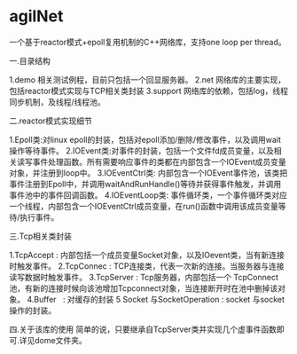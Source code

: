 # agilNet
一个基于reactor模式+epoll复用机制的C++网络库，支持one loop per thread。 



一.目录结构

1.demo 相关测试例程，目前只包括一个回显服务器。
2.net 网络库的主要实现，包括reactor模式实现与TCP相关类封装
3.support 网络库的依赖，包括log，线程同步机制，及线程/线程池。 


二.reactor模式实现细节  

1.Epoll类:对linux epoll的封装，包括对epoll添加/删除/修改事件，以及调用wait操作等待事件。
2.IOEvent类:对事件的封装，包括一个文件fd成员变量，以及相关读写事件处理函数。所有需要响应事件的类都在内部包含一个IOEvent成员变量对象，并注册到loop中。
3.IOEventCtrl类: 内部包含一个IOEvent事件池，该类把事件注册到Epoll中，并调用waitAndRunHandle()等待并获得事件触发，并调用事件池中的事件回调函数。
4.IOEventLoop类: 事件循环类，一个事件循环类对应一个线程，内部包含一个IOEventCtrl成员变量，在run()函数中调用该成员变量等待/执行事件。


三.Tcp相关类封装

1.TcpAccept : 内部包括一个成员变量Socket对象，以及IOevent类，当有新连接时触发事件。
2.TcpConnec : TCP连接类，代表一次新的连接。当服务器与连接读写数据时触发事件。
3.TcpServer : Tcp服务器，内部包括一个 TcpConnect池，有新的连接时候向该池增加Tcpconnect对象，当连接断开时在池中删掉该对象。
4.Buffer    : 对缓存的封装
5 Socket 与SocketOperation : socket 与socket操作的封装。


四.关于该库的使用
简单的说，只要继承自TcpServer类并实现几个虚事件函数即可.详见dome文件夹。
